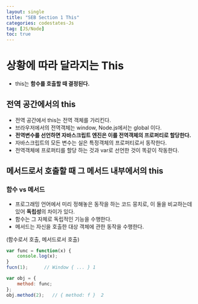 ```yaml
---
layout: single
title: "SEB Section 1 This"
categories: codestates-Js
tag: [JS/Node]
toc: true
---
```


# 상황에 따라 달라지는 This

- this는 **함수를 호출할 때 결정된다.**

## 전역 공간에서의 this

- 전역 공간에서 this는 전역 객체를 가리킨다.
- 브라우저에서의 전역객체는 window, Node.js에서는 global 이다.
- **전역변수를 선언하면 자바스크립트 엔진은 이를 전역객체의 프로퍼티로 할당한다.**
- 자바스크립트의 모든 변수는 실은 특정객체의 프로퍼티로서 동작한다.
- 전역객체에 프로퍼티를 할당 하는 것과 var로 선언한 것이 똑같이 작동한다.

## 메서드로서 호출할 때 그 메서드 내부에서의 this

### 함수 vs 메서드

- 프로그래밍 언어에서 미리 정해놓은 동작을 하는 코드 뭉치로, 이 둘을 비교하는데 있어 **독립성**의 차이가 있다.
- 함수는 그 자체로 독립적인 기능을 수행한다.
- 메서드는 자신을 호출한 대상 객체에 관한 동작을 수행한다.

(함수로서 호출, 메서드로서 호출)

```js
var func = function(x) {
    console.log(x);
}
fucn(1);      // Window { ... } 1

var obj = {
    method: func;
};
obj.method(2);   // { method: f }  2
```
